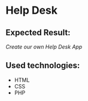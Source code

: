 # Help Desk

## Expected Result:
_Create our own Help Desk App_

## Used technologies:
* HTML
* CSS
* PHP